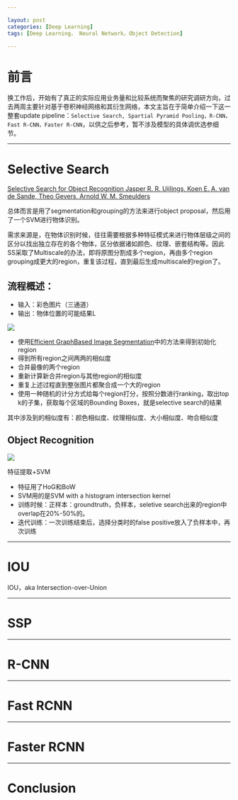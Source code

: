 ```yaml
---

layout: post
categories: [Deep Learning]
tags: [Deep Learning， Neural Network，Object Detection]

---
```


# 前言

换工作后，开始有了真正的实际应用业务量和比较系统而聚焦的研究调研方向，过去两周主要针对基于卷积神经网络和其衍生网络，本文主旨在于简单介绍一下这一整套update pipeline：`Selective Search, Spartial Pyramid Pooling，R-CNN，Fast R-CNN，Faster R-CNN`，以供之后参考，暂不涉及模型的具体调优选参细节。



---

# Selective Search

[
Selective Search for Object Recognition 
Jasper R. R. Uijlings, Koen E. A. van de Sande, Theo Gevers, Arnold W. M. Smeulders](https://ivi.fnwi.uva.nl/isis/publications/bibtexbrowser.php?key=UijlingsIJCV2013&bib=all.bib)

总体而言是用了segmentation和grouping的方法来进行object proposal，然后用了一个SVM进行物体识别。

需求来源是，在物体识别时候，往往需要根据多种特征模式来进行物体层级之间的区分以找出独立存在的各个物体，区分依据诸如颜色、纹理、嵌套结构等。因此SS采取了Multiscale的办法，即将原图分割成多个region，再由多个region grouping成更大的region，重复该过程，直到最后生成multiscale的region了。

## 流程概述：

- 输入：彩色图片（三通道）
- 输出：物体位置的可能结果L

![](http://ope2etmx1.bkt.clouddn.com/2018822-1.jpg)

- 使用[Efficient GraphBased Image Segmentation](http://cs.brown.edu/people/pfelzens/segment/)中的方法来得到初始化region
- 得到所有region之间两两的相似度
- 合并最像的两个region
- 重新计算新合并region与其他region的相似度
- 重复上述过程直到整张图片都聚合成一个大的region
- 使用一种随机的计分方式给每个region打分，按照分数进行ranking，取出top k的子集，获取每个区域的Bounding Boxes，就是selective search的结果

其中涉及到的相似度有：颜色相似度、纹理相似度、大小相似度、吻合相似度

## Object Recognition

![](http://ope2etmx1.bkt.clouddn.com/2018822-2.png)

特征提取+SVM

- 特征用了HoG和BoW
- SVM用的是SVM with a histogram intersection kernel
- 训练时候：正样本：groundtruth，负样本，seletive search出来的region中overlap在20%-50%的。
- 迭代训练：一次训练结束后，选择分类时的false positive放入了负样本中，再次训练

---

# IOU

IOU，aka Intersection-over-Union

---

# SSP

---

# R-CNN

---

# Fast RCNN

---

# Faster RCNN

---

# Conclusion




